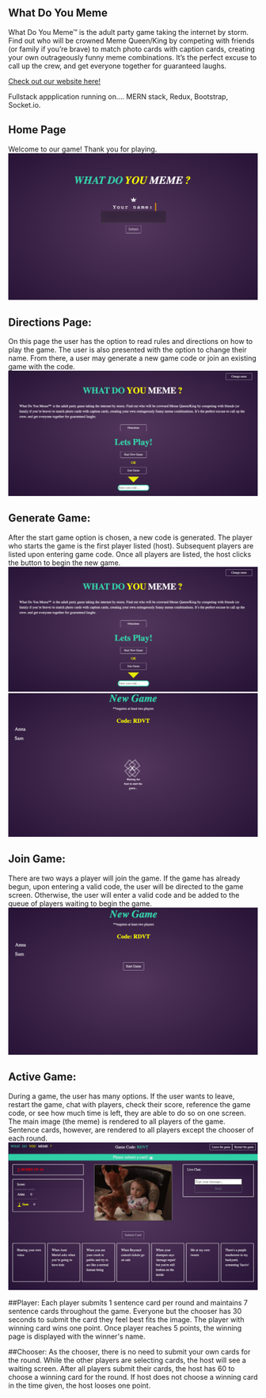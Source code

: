 ## What Do You Meme

What Do You Meme™ is the adult party game taking the internet by storm. Find out who will be crowned Meme Queen/King by competing with friends (or family if you’re brave) to match photo cards with caption cards, creating your own outrageously funny meme combinations. It’s the perfect excuse to call up the crew, and get everyone together for guaranteed laughs.

[Check out our website here!](https://devproz.herokuapp.com/)

Fullstack appplication running on....
MERN stack, Redux, Bootstrap, Socket.io.

## Home Page 
Welcome to our game! Thank you for playing.
![HomePage](/public/front-page.png)

## Directions Page: 
On this page the user has the option to read rules and directions on how to play the game. The user is also presented with the option to change their name. From there, a user may generate a new game code or join an existing game with the code. 
![StartGame](/public/start-game-page.png)

## Generate Game: 
After the start game option is chosen, a new code is generated. The player who starts the game is the first player listed (host). Subsequent players are listed upon entering game code. Once all players are listed, the host clicks the button to begin the new game. 
![StartGame](/public/start-game-page.png)
![NewGamePlayer](/public/new-game-player.png)

## Join Game: 
There are two ways a player will join the game. If the game has already begun, upon entering a valid code, the user will be directed to the game screen. Otherwise, the user will enter a valid code and be added to the queue of players waiting to begin the game.
![NewGameHost](/public/new-game-host.png) 

## Active Game: 
During a game, the user has many options. If the user wants to leave, restart the game, chat with players, check their score, reference the game code, or see how much time is left, they are able to do so on one screen. The main image (the meme) is rendered to all players of the game. Sentence cards, however, are rendered to all players except the chooser of each round. 
![Game](public/game.png) 

##Player: 
Each player submits 1 sentence card per round and maintains 7 sentence cards throughout the game. Everyone but the chooser has 30 seconds to submit the card they feel best fits the image. The player with winning card wins one point. Once player reaches 5 points, the winning page is displayed with the winner's name. 
 
##Chooser: 
As the chooser, there is no need to submit your own cards for the round. While the other players are selecting cards, the host will see a waiting screen. After all players submit their cards, the host has 60 to choose a winning card for the round. If host does not choose a winning card in the time given, the host looses one point. 
